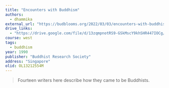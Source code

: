 ```yaml
---
title: "Encounters with Buddhism"
authors:
  - dhammika
external_url: "https://budblooms.org/2022/03/03/encounters-with-buddhism/"
drive_links:
  - "https://drive.google.com/file/d/13zqmpnotRS9-GSkMscY9khSHR447IOCg/view?usp=drivesdk"
course: west
tags:
  - buddhism
year: 1990
publisher: "Buddhist Research Society"
address: "Singapore"
olid: OL13212554M
---
```


> Fourteen writers here describe how they came to be Buddhists.
